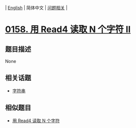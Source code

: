 
| [English](README_EN.md) | 简体中文 | [问题相关](QUESTION.md) |
# [0158. 用 Read4 读取 N 个字符 II](https://leetcode-cn.com/problems/read-n-characters-given-read4-ii-call-multiple-times/)
## 题目描述
None
## 相关话题
- [字符串](https://leetcode-cn.com/tag/string)
## 相似题目
- [用 Read4 读取 N 个字符](../0157/README.md)
